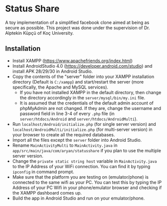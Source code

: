 # Status Share
A toy implementation of a simplified facebook clone aimed at being as secure as possible.
This project was done under the supervision of Dr. Alptekin Küpçü of Koç University.

## Installation
* Install XAMPP (https://www.apachefriends.org/index.html)
* Install AndroidStudio 4.0 (https://developer.android.com/studio) and install APK 28/29/30 in Android Studio.
* Copy the contents of the "server" folder into your XAMPP installation directory (Default is `C:/xampp`) and start/restart the server (more specifically, the Apache and MySQL services). 
  * If you have not installed XAMPP in the default directory, then change the directory accordingly in the `server/mysql/bin/my.ini` file.
  * It is assumed that the credentials of the default admin account of phpMyAdmin are not changed. If they are, change the username and password field in line 3-4 of every `.php` file (in `server/htdocs/Android` and `server/htdocs/AndroidMulti`).
* Run `localhost/Android/initialize.php` (for single server version) and `localhost/AndroidMulti/initialize.php` (for multi-server version) in your browser to create all the required databases.
* Import all the files except the `server` folder into Android Studio.
* Rename `MainActivityMulti` to `MainActivity.java` in `app/src/main/java/com/aryan/statusshare` if you plan to use the multiple server version.
* Change the `private static string host` variable in `MainActivity.java` to the IP Address of your WiFi connection. You can find it by typing `ipconfig` in command prompt. 
* Make sure that the platform you are testing on (emulator/phone) is connected to the same wifi as your PC. You can test this by typing the IP Address of your PC Wifi in your phone/emulator browser and checking if the XAMPP dashboard comes up.
* Build the app in Android Studio and run on your emulator/phone.
